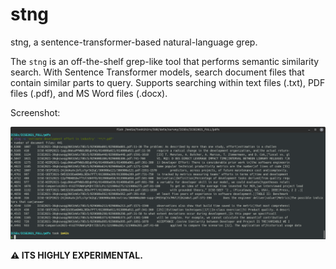# stng

stng, a sentence-transformer-based natural-language grep.

The `stng` is an off-the-shelf grep-like tool that performs semantic similarity search.
With Sentence Transformer models, search document files that contain similar parts to query.
Supports searching within text files (.txt), PDF files (.pdf), and MS Word files (.docx).

Screenshot:

![](https://github.com/tos-kamiya/stng/blob/main/docs/images/run1.png?raw=True)

**⚠️ ITS HIGHLY EXPERIMENTAL.**
